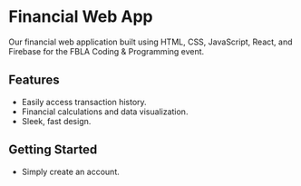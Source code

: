 # Financial Web App
Our financial web application built using HTML, CSS, JavaScript, React, and Firebase for the FBLA Coding & Programming event.
## Features
- Easily access transaction history.
- Financial calculations and data visualization.
- Sleek, fast design.
## Getting Started 
- Simply create an account.
